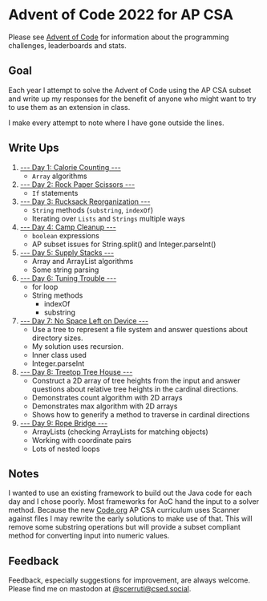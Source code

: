 # Advent of Code 2022 for AP CSA

Please see [Advent of Code](https://adventofcode.com) for information about the programming challenges, leaderboards and stats.

## Goal

Each year I attempt to solve the Advent of Code using the AP CSA subset and write up my responses for the benefit of anyone who might want to try to use them as an extension in class.

I make every attempt to note where I have gone outside the lines.

## Write Ups
1. [--- Day 1: Calorie Counting ---](writeups/Day01.md)
    - `Array` algorithms
2. [--- Day 2: Rock Paper Scissors ---](writeups/Day03.md)
    - `If` statements
3. [--- Day 3: Rucksack Reorganization ---](writeups/Day03.md)
    - `String` methods (`substring`, `indexOf`)
    - Iterating over `Lists` and `Strings` multiple ways
4. [--- Day 4: Camp Cleanup ---](writeups/Day04.md)
   - `boolean` expressions
   - AP subset issues for String.split() and Integer.parseInt()
5. [--- Day 5: Supply Stacks ---](writeups/Day05.md)
   - Array and ArrayList algorithms
   - Some string parsing
6. [--- Day 6: Tuning Trouble ---](writeups/Day06.md)
   - for loop
   - String methods
      - indexOf
      - substring
7. [--- Day 7: No Space Left on Device ---](writeups/Day07.md)
   - Use a tree to represent a file system and answer questions about directory sizes.
   - My solution uses recursion.
   - Inner class used 
   - Integer.parseInt
8. [--- Day 8: Treetop Tree House ---](writeups/Day08.md)
   - Construct a 2D array of tree heights from the input and answer questions about relative tree heights in the cardinal directions.
   - Demonstrates count algorithm with 2D arrays
   - Demonstrates max algorithm with 2D arrays
   - Shows how to generify a method to traverse in cardinal directions
9. [--- Day 9: Rope Bridge ---](writeups/Day09.md)
   - ArrayLists (checking ArrayLists for matching objects)
   - Working with coordinate pairs
   - Lots of nested loops
## Notes

I wanted to use an existing framework to build out the Java code for each day and I chose poorly. Most frameworks for AoC hand the input to a solver method. Because the new [Code.org](https://code.org) AP CSA curriculum uses Scanner against files I may rewrite the early solutions to make use of that. This will remove some substring operations but will provide a subset compliant method for converting input into numeric values.

## Feedback 

Feedback, especially suggestions for improvement, are always welcome. Please find me on mastodon at [@scerruti@csed.social](https://csed.social/@scerruti).
